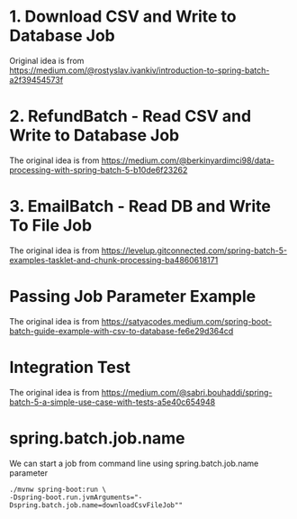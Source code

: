 # 1. Download CSV and Write to Database Job

Original idea is from  
https://medium.com/@rostyslav.ivankiv/introduction-to-spring-batch-a2f39454573f

# 2. RefundBatch - Read CSV and Write to Database Job

The original idea is from
https://medium.com/@berkinyardimci98/data-processing-with-spring-batch-5-b10de6f23262

# 3. EmailBatch - Read DB and Write To File Job

The original idea is from
https://levelup.gitconnected.com/spring-batch-5-examples-tasklet-and-chunk-processing-ba4860618171

# Passing Job Parameter Example

The original idea is from
https://satyacodes.medium.com/spring-boot-batch-guide-example-with-csv-to-database-fe6e29d364cd

# Integration Test

The original idea is from
https://medium.com/@sabri.bouhaddi/spring-batch-5-a-simple-use-case-with-tests-a5e40c654948

# spring.batch.job.name

We can start a job from command line using spring.batch.job.name parameter

```
./mvnw spring-boot:run \
-Dspring-boot.run.jvmArguments="-Dspring.batch.job.name=downloadCsvFileJob""
```
